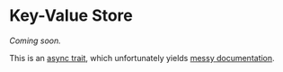 # Key-Value Store

_Coming soon._

This is an [async trait](https://lib.rs/crates/async-trait), which unfortunately yields [messy documentation](https://dev.bonsaidb.io/main/bonsaidb/core/kv/trait.Kv.html).
